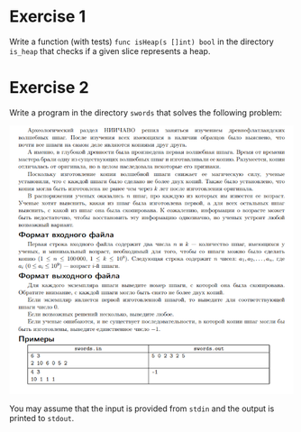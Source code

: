 # Exercise 1

Write a function (with tests) `func isHeap(s []int) bool` in the directory `is_heap` that checks if a given
slice represents a heap.

# Exercise 2

Write a program in the directory `swords` that solves the following problem:

![](swords.png)

You may assume that the input is provided from `stdin` and the output is printed to `stdout`.
